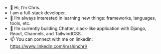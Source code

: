- 👋 Hi, I’m Chris.
- I am a full-stack developer.
- 👀 I’m always interested in learning new things: frameworks, languages, tools, etc.
- 🌱 I’m currently building Chatter, slack-like application with Django, React, Channels, and TailwindCSS.
- 📫 You can connect with me on linkedin: https://www.linkedin.com/in/shinchri/

<!---
shinchri/shinchri is a ✨ special ✨ repository because its `README.md` (this file) appears on your GitHub profile.
You can click the Preview link to take a look at your changes.
--->
